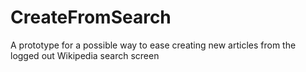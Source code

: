 CreateFromSearch
================

A prototype for a possible way to ease creating new articles from the logged out Wikipedia search screen